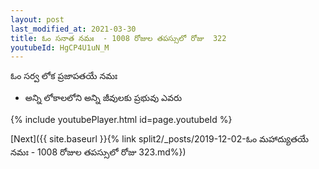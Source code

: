 ```yaml
---
layout: post
last_modified_at: 2021-03-30
title: ఓం సనాత నమః  - 1008 రోజుల తపస్సులో రోజు  322
youtubeId: HgCP4U1uN_M
---
```

 
 
 ఓం సర్వ లోక ప్రజాపతయే నమః  
 
 -  అన్ని లోకాలలోని అన్ని జీవులకు ప్రభువు ఎవరు 
 
  
 
  
 
 
 
 
 
 


{% include youtubePlayer.html id=page.youtubeId %}
 
[Next]({{ site.baseurl }}{% link  split2/_posts/2019-12-02-ఓం మహాద్యుతయే నమః  - 1008 రోజుల తపస్సులో రోజు  323.md%})
 
